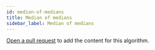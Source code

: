 ```yaml
---
id: median-of-medians
title: Median of medians
sidebar_label: Median of medians
---
```


[Open a pull request](https://github.com/AllAlgorithms/algorithms/tree/master/docs/median-of-medians.md) to add the content for this algorithm.